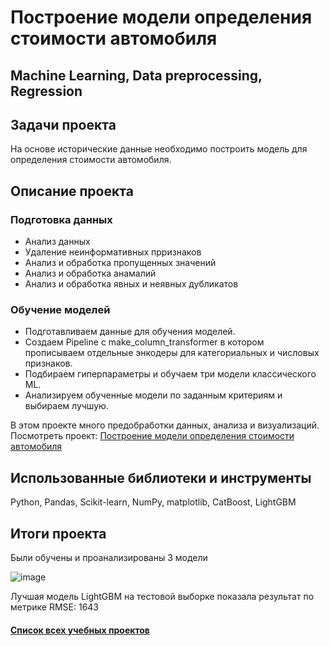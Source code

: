 # Построение модели определения стоимости автомобиля
## Machine Learning, Data preprocessing, Regression
## Задачи проекта
На основе исторические данные необходимо построить модель для определения стоимости автомобиля.

## Описание проекта
### Подготовка данных
- Анализ данных
- Удаление неинформативных прризнаков
- Анализ и обработка пропущенных значений
- Анализ и обработка анамалий
- Анализ и обработка явных и неявных дубликатов

### Обучение моделей
- Подготавливаем данные для обучения моделей. 
- Создаем Pipeline c make_column_transformer в котором прописываем отдельные энкодеры для категориальных и числовых признаков.
- Подбираем гиперпараметры и обучаем три модели классического ML.
- Анализируем обученные модели по заданным критериям и выбираем лучшую.

В этом проекте много предобработки данных, анализа и визуализаций.\
Посмотреть проект: [Построение модели определения стоимости автомобиля](https://github.com/Vitaliy-Zaitsev/Educational_projects_DS/blob/main/Educational_project_7_ML_Data_preprocessing/Численные%20методы.ipynb)
 

## Использованные библиотеки и инструменты
Python, Pandas, Scikit-learn, NumPy, matplotlib, CatBoost, LightGBM
## Итоги проекта
Были обучены и проанализированы 3 модели

![image](https://github.com/Vitaliy-Zaitsev/Educational_project_7_ML_Data_preprocessing/assets/120369294/c58dea1c-9b17-4c6f-a10e-537de208242d)


Лучшая модель LightGBM на тестовой выборке показала результат по метрике RMSE: 1643


#### [Список всех учебных проектов](https://github.com/Vitaliy-Zaitsev/Educational_projects)
